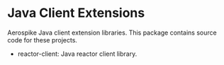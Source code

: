 Java Client Extensions
======================

Aerospike Java client extension libraries.
This package contains source code for these projects.

* reactor-client:   Java reactor client library.
